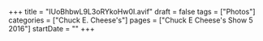 +++
title = "IUoBhbwL9L3oRYkoHw0I.avif"
draft = false
tags = ["Photos"]
categories = ["Chuck E. Cheese's"]
pages = ["Chuck E Cheese's Show 5 2016"]
startDate = ""
+++
